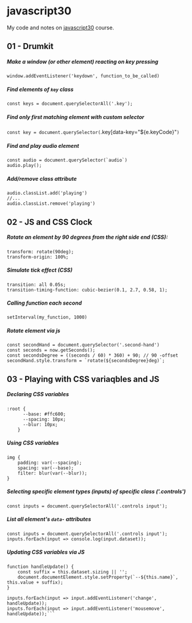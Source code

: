 # javascript30

My code and notes on [javascript30](https://javascript30.com/) course.

## 01 - Drumkit

##### Make a window (or other element) reacting on key pressing

`window.addEventListener('keydown', function_to_be_called)`

##### Find elements of `key` class

`const keys = document.querySelectorAll('.key');`

##### Find only first matching element with custom selector

`const key = document.querySelector(`.key[data-key="${e.keyCode}"`)`

##### Find and play audio element
```
const audio = document.querySelector(`audio`)
audio.play();
```

##### Add/remove class attribute

```
audio.classList.add('playing')
//...
audio.classList.remove('playing')
``` 

## 02 - JS and CSS Clock

##### Rotate an element by 90 degrees from the right side end (CSS):
```
transform: rotate(90deg);
transform-origin: 100%;
``` 

##### Simulate tick effect (CSS)
```
transition: all 0.05s;
transition-timing-function: cubic-bezier(0.1, 2.7, 0.58, 1); 
```

##### Calling function each second
```
setInterval(my_function, 1000)
```

##### Rotate element via js
```
const secondHand = document.querySelector('.second-hand')
const seconds = now.getSeconds();
const secondsDegree = ((seconds / 60) * 360) + 90; // 90 -offset
secondHand.style.transform = `rotate(${secondsDegree}deg)`;
```

## 03 - Playing with CSS variaqbles and JS

##### Declaring CSS variables

```
:root {
      --base: #ffc600;
      --spacing: 10px;
      --blur: 10px;
    }
```

##### Using CSS variables
```
img {
    padding: var(--spacing);
    spacing: var(--base);
    filter: blur(var(--blur));
}  
```  

##### Selecting specific element types (inputs) of specific class ('.controls')

```const inputs = document.querySelectorAll('.controls input');``` 


##### List all element's `data-` attributes

``` 
const inputs = document.querySelectorAll('.controls input');
inputs.forEach(input => console.log(input.dataset));
```
 
##### Updating CSS variables via JS

``` 
function handleUpdate() {
    const suffix = this.dataset.sizing || '';
    document.documentElement.style.setProperty(`--${this.name}`, this.value + suffix);
}

inputs.forEach(input => input.addEventListener('change', handleUpdate));
inputs.forEach(input => input.addEventListener('mousemove', handleUpdate));```

